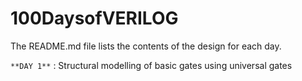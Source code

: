 # 100DaysofVERILOG

The README.md file lists the contents of the design for each day.

`**DAY 1**` : Structural modelling of basic gates using universal gates

